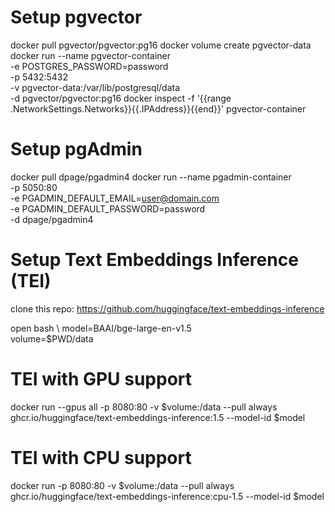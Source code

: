# Setup pgvector
docker pull pgvector/pgvector:pg16
docker volume create pgvector-data
docker run --name pgvector-container \
  -e POSTGRES_PASSWORD=password \
  -p 5432:5432 \
  -v pgvector-data:/var/lib/postgresql/data \
  -d pgvector/pgvector:pg16
docker inspect -f '{{range .NetworkSettings.Networks}}{{.IPAddress}}{{end}}' pgvector-container

# Setup pgAdmin
docker pull dpage/pgadmin4
docker run --name pgadmin-container \
  -p 5050:80 \
  -e PGADMIN_DEFAULT_EMAIL=user@domain.com \
  -e PGADMIN_DEFAULT_PASSWORD=password \
  -d dpage/pgadmin4

# Setup Text Embeddings Inference (TEI)
clone this repo: https://github.com/huggingface/text-embeddings-inference

open bash \ 
model=BAAI/bge-large-en-v1.5 \
volume=$PWD/data

# TEI with GPU support
docker run --gpus all -p 8080:80 -v $volume:/data --pull always ghcr.io/huggingface/text-embeddings-inference:1.5 --model-id $model

# TEI with CPU support
 docker run -p 8080:80 -v $volume:/data --pull always ghcr.io/huggingface/text-embeddings-inference:cpu-1.5 --model-id $model
